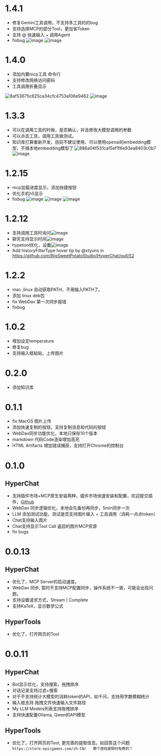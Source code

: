 # 1.4.1

* 修复Gemini工具调用，不支持多工具的的bug
* 支持选择MCP的部分Tool，更加省Token
* 支持 @ 快速输入 + 调用Agent
* fixbug
![image](https://github.com/user-attachments/assets/63ae6853-5df4-4b29-8bc9-c33d99239833)
![image](https://github.com/user-attachments/assets/6010494f-1218-4714-bbfe-8e61969a6826)


# 1.4.0

* 添加内置mcp工具 命令行
* 支持修改网络访问密码
* 工具调用折叠显示
  
![8af53675c625ca34cfc4753a106e9462](https://github.com/user-attachments/assets/ef030a65-ba9e-4cd5-9ca8-669677b483be)
![image](https://github.com/user-attachments/assets/af1598b6-d912-4f04-8919-a3d3e1ed93bc)

# 1.3.3

* 可以在调用工具的时候，是否确认，并且修改大模型调用的参数
* 可以点击工具，调用工具做测试。
* 知识库打算重新开发，目前不建议使用，可以使用openai的embedding模型，不搞本地embedding模型了
![886a04f531ca15ef1f6e93ea8403c0b7](https://github.com/user-attachments/assets/7c6eb1d4-7ba1-430b-8fca-18023f7dadd3)
![image](https://github.com/user-attachments/assets/fc87b507-8427-4157-a0f9-78d141299151)


# 1.2.15

* mcp加载进度显示，添加快捷按钮
* 优化手机h5显示
* fixbug
![image](https://github.com/user-attachments/assets/1c60e98f-f57b-4a38-9464-c7548c09cc3c)
![image](https://github.com/user-attachments/assets/d8ba028d-d091-40f3-82bb-40e6f6ba10de)
![image](https://github.com/user-attachments/assets/f53652cd-07f4-4f98-89d5-865213dc3fb5)


# 1.2.12

* 支持调用工具时询问![image](https://github.com/user-attachments/assets/11c03c92-399e-457e-8000-ff00c3c1e059)
* 聊天支持显示时间![image](https://github.com/user-attachments/assets/dba7bf09-99a1-46bd-9c94-052d18469b96)
* hypetool优化，设置![image](https://github.com/user-attachments/assets/cfc2c8e5-f7e7-4078-aaff-240b567f47c5)
* Add historyFilterType hover tip by @xtyuns in https://github.com/BigSweetPotatoStudio/HyperChat/pull/52



# 1.2.2

* mac ,linux 自动获取PATH，不用输入PATH了。
* 添加 linux deb包
* fix WebDav 第一次同步报错
* fixbug


# 1.0.2

* 增加设定temperature
* 修复bug
* 支持输入框粘贴，上传图片

# 0.2.0

* 添加知识库


# 0.1.1

* fix MacOS 图片上传
* 添加快速复制的按钮，支持复制消息和代码的按钮
* WebDav同步功能优化，本地只保存10个版本
* markdown 代码Code渲染增加高亮
* HTML Artifacts 增加错误捕获，支持打开Chrome的控制台



# 0.1.0

## HyperChat

* 支持插件市场+MCP原生安装两种，插件市场快速安装和配置，欢迎提交插件，[Github](https://github.com/BigSweetPotatoStudio/HyperChatMCP)
* WebDav 同步逻辑优化，本地会先备份再同步，5min同步一次
* LLM 添加测试功能，测试是否支持图片输入 + 工具调用（消耗一点点token）
* Chat支持输入图片
* Chat支持显示Tool Call 返回的图片MCP资源
* fix bugs




# 0.0.13

## HyperChat

* 优化了，MCP Server的启动速度。
* WebDav 同步, 暂时不支持MCP配置同步，操作系统不一致，可能会出现问题。
* 支持设置请求方式，Stream | Complete
* 支持KaTeX，显示数学公式

## HyperTools

* 优化了，打开网页的Tool



# 0.0.11

## HyperChat

* Bot显示优化，支持搜索，拖拽排序
* 对话记录支持过滤+搜索
* 对于不支持统计大模型的消耗token的API，如千问，支持用字数模糊统计
* 输入框支持 拖拽文件快速输入文件路径
* My LLM Models列表支持拖拽排序
* 支持快速配置Ollama, Qwen的API模型

## HyperTools

* 优化了，打开网页的Tool, 更完善的提取信息。如回答这个问题 `https://store.epicgames.com/zh-CN/   哪个游戏是限时免费的？`
